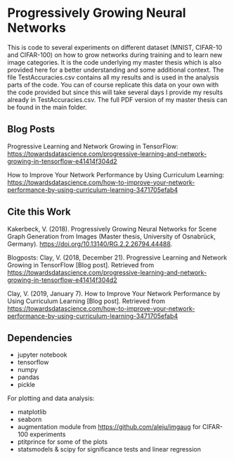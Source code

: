 # Progressively Growing Neural Networks
This is code to several experiments on different dataset (MNIST, CIFAR-10 and CIFAR-100) on how to grow networks during training 
and to learn new image categories. It is the code underlying my master thesis which is also provided here for a better understanding and 
some additional context. The file TestAccuracies.csv contains all my results and is used in the analysis parts of the code. You can of course replicate this data on your own with the code provided but since this will take several days I provide my results already in TestAccuracies.csv. The full PDF version of my master thesis can be found in the main folder.

## Blog Posts
Progressive Learning and Network Growing in TensorFlow:
https://towardsdatascience.com/progressive-learning-and-network-growing-in-tensorflow-e41414f304d2

How to Improve Your Network Performance by Using Curriculum Learning:
https://towardsdatascience.com/how-to-improve-your-network-performance-by-using-curriculum-learning-3471705efab4

## Cite this Work
Kakerbeck, V. (2018). Progressively Growing Neural Networks for Scene
Graph Generation from Images (Master thesis, University of Osnabrück,
Germany). https://doi.org/10.13140/RG.2.2.26794.44488.

Blogposts:
Clay, V. (2018, December 21). Progressive Learning and Network Growing in
TensorFlow [Blog post]. Retrieved from
https://towardsdatascience.com/progressive-learning-and-network-growing-in-tensorflow-e41414f304d2

Clay, V. (2019, January 7). How to Improve Your Network Performance by
Using Curriculum Learning [Blog post]. Retrieved from
https://towardsdatascience.com/how-to-improve-your-network-performance-by-using-curriculum-learning-3471705efab4


## Dependencies

* jupyter notebook
* tensorflow
* numpy
* pandas
* pickle

For plotting and data analysis:

* matplotlib
* seaborn
* augmentation module from https://github.com/aleju/imgaug for CIFAR-100 experiments
* ptitprince for some of the plots
* statsmodels & scipy for significance tests and linear regression
